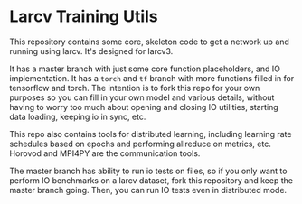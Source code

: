 # Larcv Training Utils

This repository contains some core, skeleton code to get a network up and running using larcv.  It's designed for larcv3.

It has a master branch with just some core function placeholders, and IO implementation.  It has a `torch` and `tf` branch with more functions filled in for tensorflow and torch.  The intention is to fork this repo for your own purposes so you can fill in your own model and various details, without having to worry too much about opening and closing IO utilities, starting data loading, keeping io in sync, etc.

This repo also contains tools for distributed learning, including learning rate schedules based on epochs and performing allreduce on metrics, etc.  Horovod and MPI4PY are the communication tools.

The master branch has ability to run io tests on files, so if you only want to perform IO benchmarks on a larcv dataset, fork this repository and keep the master branch going.  Then, you can run IO tests even in distributed mode.